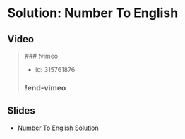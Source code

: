 
# Solution: Number To English



## Video

<blockquote>
### !vimeo

* id: 315761876

### !end-vimeo
</blockquote>



## Slides

* [Number To English Solution](https://docs.google.com/a/hackreactor.com/presentation/d/1iwSBtQf2McQ2_WhgkpKjGD-MoR9prZTY50p0iLoIYs0/embed?start=false&loop=false&delayms=3000)

